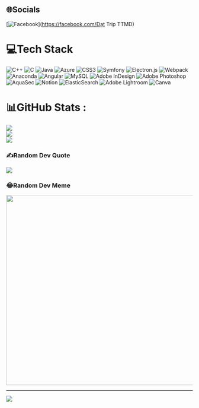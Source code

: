 
## 🌐Socials
[![Facebook](https://img.shields.io/badge/Facebook-%231877F2.svg?logo=Facebook&logoColor=white)](https://facebook.com/Đạt Trip TTMD) 

# 💻Tech Stack
![C++](https://img.shields.io/badge/c++-%2300599C.svg?style=plastic&logo=c%2B%2B&logoColor=white) ![C](https://img.shields.io/badge/c-%2300599C.svg?style=plastic&logo=c&logoColor=white) ![Java](https://img.shields.io/badge/java-%23ED8B00.svg?style=plastic&logo=java&logoColor=white) ![Azure](https://img.shields.io/badge/azure-%230072C6.svg?style=plastic&logo=azure-devops&logoColor=white) ![CSS3](https://img.shields.io/badge/css3-%231572B6.svg?style=plastic&logo=css3&logoColor=white) ![Symfony](https://img.shields.io/badge/symfony-%23000000.svg?style=plastic&logo=symfony&logoColor=white) ![Electron.js](https://img.shields.io/badge/Electron-191970?style=plastic&logo=Electron&logoColor=white) ![Webpack](https://img.shields.io/badge/webpack-%238DD6F9.svg?style=plastic&logo=webpack&logoColor=black) ![Anaconda](https://img.shields.io/badge/Anaconda-%2344A833.svg?style=plastic&logo=anaconda&logoColor=white) ![Angular](https://img.shields.io/badge/angular-%23DD0031.svg?style=plastic&logo=angular&logoColor=white) ![MySQL](https://img.shields.io/badge/mysql-%2300f.svg?style=plastic&logo=mysql&logoColor=white) ![Adobe InDesign](https://img.shields.io/badge/Adobe%20InDesign-49021F?style=plastic&logo=adobeindesign&logoColor=white) ![Adobe Photoshop](https://img.shields.io/badge/adobephotoshop-%2331A8FF.svg?style=plastic&logo=adobephotoshop&logoColor=white) ![AquaSec](https://img.shields.io/badge/aqua-%231904DA.svg?style=plastic&logo=aqua&logoColor=#0018A8) ![Notion](https://img.shields.io/badge/Notion-%23000000.svg?style=plastic&logo=notion&logoColor=white) ![ElasticSearch](https://img.shields.io/badge/-ElasticSearch-005571?style=plastic&logo=elasticsearch) ![Adobe Lightroom](https://img.shields.io/badge/Adobe%20Lightroom-31A8FF.svg?style=plastic&logo=Adobe%20Lightroom&logoColor=white) ![Canva](https://img.shields.io/badge/Canva-%2300C4CC.svg?style=plastic&logo=Canva&logoColor=white)
# 📊GitHub Stats :
![](https://github-readme-stats.vercel.app/api?username=63131916_AndroidProgramming&theme=radical&hide_border=false&include_all_commits=false&count_private=false)<br/>
![](https://github-readme-streak-stats.herokuapp.com/?user=63131916_AndroidProgramming&theme=radical&hide_border=false)<br/>
![](https://github-readme-stats.vercel.app/api/top-langs/?username=63131916_AndroidProgramming&theme=radical&hide_border=false&include_all_commits=false&count_private=false&layout=compact)

### ✍️Random Dev Quote
![](https://quotes-github-readme.vercel.app/api?type=horizontal&theme=radical)

### 😂Random Dev Meme
<img src="https://random-memer.herokuapp.com/" width="512px"/>

---
[![](https://visitcount.itsvg.in/api?id=63131916_AndroidProgramming&icon=0&color=0)](https://visitcount.itsvg.in)
